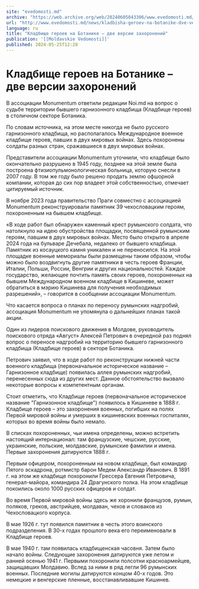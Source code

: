 ```yaml
---
site: "evedomosti.md"
archive: "https://web.archive.org/web/20240605043306/www.evedomosti.md/news/kladbisha-geroev-na-botanike-dve-versii-zahoronenij?ysclid=lx1c15af5m778105380"
url: "http://www.evedomosti.md/news/kladbisha-geroev-na-botanike-dve-versii-zahoronenij"
language: ru
title: "Кладбище героев на Ботанике – две версии захоронений"
publication: '[[Moldavskie Vedomosti]]'
published: 2024-05-25T12:28
---
```


# Кладбище героев на Ботанике – две версии захоронений

В ассоциации Monumentum ответили редакции Noi.md на вопрос о судьбе территории бывшего гарнизонного кладбища (Кладбище героев) в столичном секторе Ботаника.

По словам источника, на этом месте никогда не было русского гарнизонного кладбища, но располагалось Международное военное кладбище героев, павших в двух мировых войнах. Здесь похоронены солдаты разных стран, сражавшиеся в двух мировых войнах.

Представители ассоциации Monumentum уточнили, что кладбище было окончательно разрушено в 1945 году, позднее на этой земле была построена фтизиопульмонологическая больница, которую снесли в 2007 году. В том же году было решено продать землю офшорной компании, которая до сих пор владеет этой собственностью, отмечает цитируемый источник.

В ноябре 2023 года правительство Праги совместно с ассоциацией Monumentum реконструировали памятник 39 чехословацким героям, похороненным на бывшем кладбище.

«В ходе работ был обнаружен каменный крест румынского солдата, что натолкнуло на идею обустройства площадки, посвященной румынским героям, павшим в двух мировых войнах. Место было открыто в апреле 2024 года на бульваре Дечебала, недалеко от бывшего кладбища. Памятник из косауцкого камня уникален и не переносился. На этой площадке военные мемориалы были размещены таким образом, чтобы можно было воздвигнуть другие памятники в честь героев Франции, Италии, Польши, России, Венгрии и других национальностей. Каждое государство, желающее почтить память своих героев, похороненных на бывшем Международном военном кладбище в Кишиневе, может обратиться в мэрию Кишинева для получения необходимых разрешений», – говорится в сообщении ассоциации Monumentum.

Что касается вопроса о планах по переносу румынских надгробий, ассоциация Monumentum не упомянула о дальнейших планах такой акции.

Один из лидеров поискового движения в Молдове, руководитель поискового отряда «Август» Алексей Петрович в очередной раз поднял вопрос о переносе надгробий на территорию бывшего гарнизонного кладбища (Кладбище героев) в секторе Ботаника.

Петрович заявил, что в ходе работ по реконструкции нижней части военного кладбища (первоначальное историческое название – Гарнизонное кладбище) появилась аллея румынских надгробий, перенесенных сюда из других мест. Данное обстоятельство вызвало некоторые вопросы к компетентным органам.

Стоит отметить, что Кладбище героев (первоначальное историческое название "Гарнизонное кладбище") появилось в Кишиневе в 1888 г. Кладбище героев – это захоронения военных, погибших на полях Первой мировой войны и умерших в кишиневских военных госпиталях, которых во время войны было немало.

В списках похороненных, чьи имена определены, можно встретить настоящий интернационал: там французские, чешские, русские, украинские, польские, молдавские, румынские фамилии и имена. Первые захоронения датируются 1888 г.

Первым офицером, похороненным на новом кладбище, был командир Пятого эскадрона, ротмистр барон Медем Александр Иванович. В 1891 г. на этом же кладбище похоронили Грессера Евгения Петровича, генерал-майора, командира 24 Драгунского полка. На этом кладбище покоились около 1000 русских офицеров и солдат.

Во время Первой мировой войны здесь же хоронили французов, румын, поляков, греков, австрийцев, молдаван, чехов и словаков из Чехословацкого корпуса.

В мае 1926 г. тут появился памятник в честь этого воинского подразделения. В 30-х годах прошлого века его переименовали в Кладбище героев.

В мае 1940 г. там появилась кладбищенская часовня. Затем было начало войны. Следующие захоронения датируются уже летом и ранней осенью 1941 г. Первыми похоронили полсотни красноармейцев, защищавших Молдавию. Вслед за ними в ряд легли 96 румынских военных. Последние могилы датируются концом 40-х годов. Это немецкие и венгерские пленные, восстанавливавшие Кишинев.